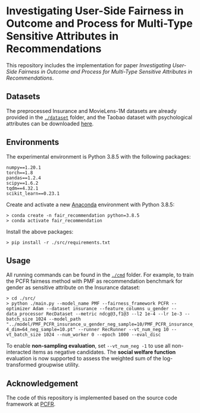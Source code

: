 

# Investigating User-Side Fairness in Outcome and Process for Multi-Type Sensitive Attributes in Recommendations

This repository includes the implementation for paper *Investigating User-Side Fairness in Outcome and Process for Multi-Type Sensitive Attributes in Recommendations*.

## Datasets
The preprocessed Insurance and MovieLens-1M datasets are already provided in the [`./dataset`](./dataset/) folder, and the Taobao dataset with psychological attributes can be downloaded [here](https://github.com/greenblue96/Taobao-Serendipity-Dataset).

## Environments

The experimental environment is Python 3.8.5 with the following packages:
```
numpy==1.20.1
torch==1.8
pandas==1.2.4
scipy==1.6.2
tqdm==4.32.1
scikit_learn==0.23.1
```

Create and activate a new [Anaconda](https://www.anaconda.com/) environment with Python 3.8.5:
```
> conda create -n fair_recommendation python=3.8.5
> conda activate fair_recommendation
```

Install the above packages:
```
> pip install -r ./src/requirements.txt
```

## Usage
All running commands can be found in the [`./cmd`](./cmd/) folder. For example, to train the  PCFR fairness method with PMF as recommendation benchmark for gender as sensitive attribute on the Insurance dataset:
```
> cd ./src/
> python ./main.py --model_name PMF --fairness_framework PCFR --optimizer Adam --dataset insurance --feature_columns u_gender --data_processor RecDataset --metric ndcg@3,f1@3 --l2 1e-4 --lr 1e-3 --batch_size 1024 --model_path "../model/PMF_PCFR_insurance_u_gender_neg_sample=10/PMF_PCFR_insurance_u_gender_l2=1e-4_dim=64_neg_sample=10.pt" --runner RecRunner --vt_num_neg 10 --vt_batch_size 1024 --num_worker 0 --epoch 1000 --eval_disc 
```

To enable **non-sampling evaluation**, set `--vt_num_neg -1` to use all non-interacted items as negative candidates. The **social welfare function** evaluation is now supported to assess the weighted sum of the log-transformed groupwise utility.



## Acknowledgement
The code of this repository is implemented based on the source code framework at [PCFR](https://github.com/yunqi-li/Personalized-Counterfactual-Fairness-in-Recommendation).